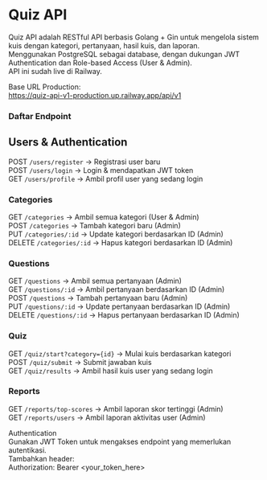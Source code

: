 # Quiz API

Quiz API adalah RESTful API berbasis Golang + Gin untuk mengelola sistem kuis dengan kategori, pertanyaan, hasil kuis, dan laporan.  
Menggunakan PostgreSQL sebagai database, dengan dukungan JWT Authentication dan Role-based Access (User & Admin).  
API ini sudah live di Railway.

Base URL Production:  
https://quiz-api-v1-production.up.railway.app/api/v1

### Daftar Endpoint
## Users & Authentication  
POST   `/users/register` → Registrasi user baru  
POST   `/users/login` → Login & mendapatkan JWT token  
GET    `/users/profile` → Ambil profil user yang sedang login  

### Categories  
GET    `/categories` → Ambil semua kategori (User & Admin)  
POST   `/categories` → Tambah kategori baru (Admin)  
PUT    `/categories/:id` → Update kategori berdasarkan ID (Admin)  
DELETE `/categories/:id` → Hapus kategori berdasarkan ID (Admin)  

### Questions  
GET    `/questions` → Ambil semua pertanyaan (Admin)  
GET    `/questions/:id` → Ambil pertanyaan berdasarkan ID (Admin)  
POST   `/questions` → Tambah pertanyaan baru (Admin)  
PUT    `/questions/:id` → Update pertanyaan berdasarkan ID (Admin)  
DELETE `/questions/:id` → Hapus pertanyaan berdasarkan ID (Admin)  

### Quiz  
GET    `/quiz/start?category={id}` → Mulai kuis berdasarkan kategori  
POST   `/quiz/submit` → Submit jawaban kuis  
GET    `/quiz/results` → Ambil hasil kuis user yang sedang login  

### Reports  
GET    `/reports/top-scores` → Ambil laporan skor tertinggi (Admin)  
GET    `/reports/users` → Ambil laporan aktivitas user (Admin)  

Authentication  
Gunakan JWT Token untuk mengakses endpoint yang memerlukan autentikasi.  
Tambahkan header:  
Authorization: Bearer <your_token_here>
